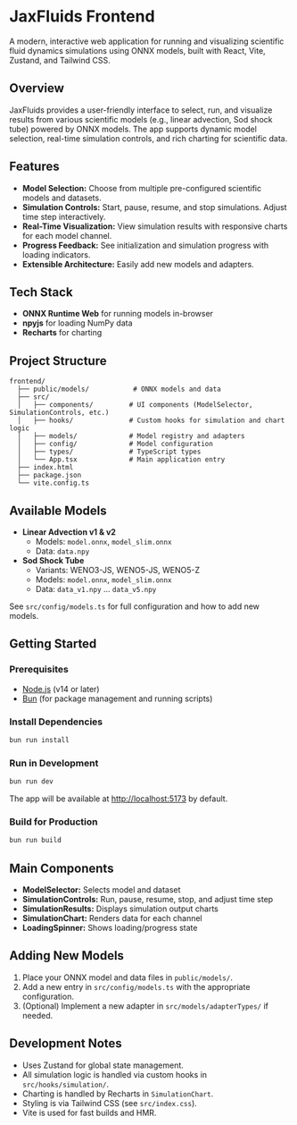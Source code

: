 # JaxFluids Frontend

A modern, interactive web application for running and visualizing scientific fluid dynamics simulations using ONNX models, built with React, Vite, Zustand, and Tailwind CSS.

## Overview

JaxFluids provides a user-friendly interface to select, run, and visualize results from various scientific models (e.g., linear advection, Sod shock tube) powered by ONNX models. The app supports dynamic model selection, real-time simulation controls, and rich charting for scientific data.

## Features

- **Model Selection:** Choose from multiple pre-configured scientific models and datasets.
- **Simulation Controls:** Start, pause, resume, and stop simulations. Adjust time step interactively.
- **Real-Time Visualization:** View simulation results with responsive charts for each model channel.
- **Progress Feedback:** See initialization and simulation progress with loading indicators.
- **Extensible Architecture:** Easily add new models and adapters.

## Tech Stack

- **ONNX Runtime Web** for running models in-browser
- **npyjs** for loading NumPy data
- **Recharts** for charting

## Project Structure

```
frontend/
  ├── public/models/           # ONNX models and data
  ├── src/
  │   ├── components/         # UI components (ModelSelector, SimulationControls, etc.)
  │   ├── hooks/              # Custom hooks for simulation and chart logic
  │   ├── models/             # Model registry and adapters
  │   ├── config/             # Model configuration
  │   ├── types/              # TypeScript types
  │   └── App.tsx             # Main application entry
  ├── index.html
  ├── package.json
  └── vite.config.ts
```

## Available Models

- **Linear Advection v1 & v2**
  - Models: `model.onnx`, `model_slim.onnx`
  - Data: `data.npy`
- **Sod Shock Tube**
  - Variants: WENO3-JS, WENO5-JS, WENO5-Z
  - Models: `model.onnx`, `model_slim.onnx`
  - Data: `data_v1.npy` ... `data_v5.npy`

See `src/config/models.ts` for full configuration and how to add new models.

## Getting Started

### Prerequisites

- [Node.js](https://nodejs.org/) (v14 or later)
- [Bun](https://bun.sh/) (for package management and running scripts)

### Install Dependencies

```bash
bun run install
```

### Run in Development

```bash
bun run dev
```

The app will be available at [http://localhost:5173](http://localhost:5173) by default.

### Build for Production

```bash
bun run build
```

## Main Components

- **ModelSelector:** Selects model and dataset
- **SimulationControls:** Run, pause, resume, stop, and adjust time step
- **SimulationResults:** Displays simulation output charts
- **SimulationChart:** Renders data for each channel
- **LoadingSpinner:** Shows loading/progress state

## Adding New Models

1. Place your ONNX model and data files in `public/models/`.
2. Add a new entry in `src/config/models.ts` with the appropriate configuration.
3. (Optional) Implement a new adapter in `src/models/adapterTypes/` if needed.

## Development Notes

- Uses Zustand for global state management.
- All simulation logic is handled via custom hooks in `src/hooks/simulation/`.
- Charting is handled by Recharts in `SimulationChart`.
- Styling is via Tailwind CSS (see `src/index.css`).
- Vite is used for fast builds and HMR.
